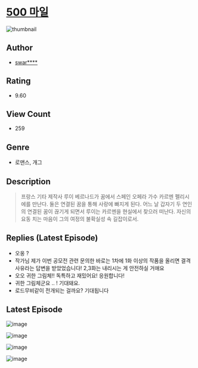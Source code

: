 # [500 마일](https://comic.naver.com/bestChallenge/list?titleId=810403)
![thumbnail](https://image-comic.pstatic.net/user_contents_data/challenge_comic/2023/05/23/upload_3906926794291361121_480x623.jpeg)

## Author
- [swar****](https://comic.naver.com/artistTitle?id=366894)

## Rating
- 9.60

## View Count
- 259

## Genre
- 로맨스, 개그

## Description
> 프랑스 기타 제작사 루이 베르나드가 꿈에서 스페인 오페라 가수 카르멘 펠리시에를 만난다. 둘은 연결된 꿈을 통해 사랑에 빠지게 된다. 어느 날 갑자기 두 연인의 연결된 꿈이 끊기게 되면서 루이는 카르멘을 현실에서 찾으러 떠난다. 자신의 요동 치는 마음이 그의 여정의 불확실성 속 길잡이로서.

## Replies (Latest Episode)
- 오옹 ?
- 작가님 제가 이번 공모전 관련 문의한 바로는 1차에 1화 이상의 작품을 올리면 결격사유라는 답변을 받았었습니다! 2,3화는 내리시는 게 안전하실 거애요
- 오오 귀한 그림체!! 독특하고 재밌어요! 응원합니다!
- 귀한 그림체군요 .. ! 기대돼요.
- 로드무비같이 전개되는 걸까요? 기대됩니다

## Latest Episode
![image](https://image-comic.pstatic.net/user_contents_data/challenge_comic/2023/05/24/366894/upload_4049642304820492597.jpeg)

![image](https://image-comic.pstatic.net/user_contents_data/challenge_comic/2023/05/24/366894/upload_3689909768360780134.jpeg)

![image](https://image-comic.pstatic.net/user_contents_data/challenge_comic/2023/05/24/366894/upload_7077516105798215219.jpeg)

![image](https://image-comic.pstatic.net/user_contents_data/challenge_comic/2023/05/24/366894/upload_3774632429872034356.jpeg)
